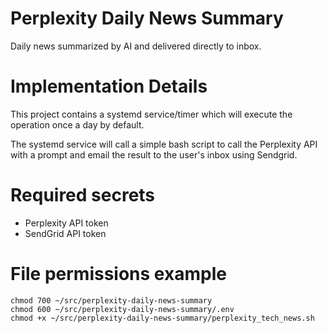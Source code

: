 # Perplexity Daily News Summary
Daily news summarized by AI and delivered directly to inbox. 

# Implementation Details
This project contains a systemd service/timer which will execute the operation once a day by default.

The systemd service will call a simple bash script to call the Perplexity API with a prompt and email the result to the user's inbox using Sendgrid.

# Required secrets
- Perplexity API token
- SendGrid API token

# File permissions example
```
chmod 700 ~/src/perplexity-daily-news-summary
chmod 600 ~/src/perplexity-daily-news-summary/.env
chmod +x ~/src/perplexity-daily-news-summary/perplexity_tech_news.sh
```
